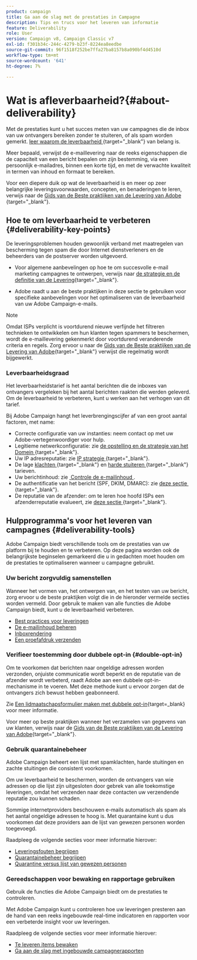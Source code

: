 ```yaml
---
product: campaign
title: Ga aan de slag met de prestaties in Campagne
description: Tips en trucs voor het leveren van informatie
feature: Deliverability
role: User
version: Campaign v8, Campaign Classic v7
exl-id: f301b34c-244c-4279-b23f-8224ea8eedbe
source-git-commit: 96f1518f252be7ffa27ba8157b8a090bf4d4510d
workflow-type: tm+mt
source-wordcount: '641'
ht-degree: 7%

---
```


# Wat is afleverbaarheid?{#about-deliverability}

Met de prestaties kunt u het succes meten van uw campagnes die de inbox van uw ontvangers bereiken zonder te stuiteren, of als spam worden gemerkt. [&#x200B; leer waarom de leverbaarheid &#x200B;](https://experienceleague.adobe.com/docs/deliverability-learn/deliverability-best-practice-guide/deliverability-strategy-and-definition.html#why-deliverability-matters){target="_blank"} van belang is.

Meer bepaald, verwijst de e-maillevering naar de reeks eigenschappen die de capaciteit van een bericht bepalen om zijn bestemming, via een persoonlijk e-mailadres, binnen een korte tijd, en met de verwachte kwaliteit in termen van inhoud en formaat te bereiken.

Voor een diepere duik op wat de leverbaarheid is en meer op zeer belangrijke leveringsvoorwaarden, concepten, en benaderingen te leren, verwijs naar de [&#x200B; Gids van de Beste praktijken van de Levering van Adobe &#x200B;](https://experienceleague.adobe.com/docs/deliverability-learn/deliverability-best-practice-guide/introduction.html?lang=nl){target="_blank"}.

## Hoe te om leverbaarheid te verbeteren {#deliverability-key-points}

De leveringsproblemen houden gewoonlijk verband met maatregelen van bescherming tegen spam die door Internet dienstverleners en de beheerders van de postserver worden uitgevoerd.

* Voor algemene aanbevelingen op hoe te om succesvolle e-mail marketing campagnes te ontwerpen, verwijs naar [&#x200B; de strategie en de definitie van de Levering &#x200B;](https://experienceleague.adobe.com/docs/deliverability-learn/deliverability-best-practice-guide/deliverability-strategy-and-definition.html){target="_blank"}.

* Adobe raadt u aan de beste praktijken in deze sectie te gebruiken voor specifieke aanbevelingen voor het optimaliseren van de leverbaarheid van uw Adobe Campaign-e-mails.

>[!NOTE]
>
>Omdat ISPs verplicht is voortdurend nieuwe verfijnde het filtreren technieken te ontwikkelen om hun klanten tegen spammers te beschermen, wordt de e-maillevering gekenmerkt door voortdurend veranderende criteria en regels. Zorg ervoor u naar de [&#x200B; Gids van de Beste praktijken van de Levering van Adobe &#x200B;](https://experienceleague.adobe.com/docs/deliverability-learn/deliverability-best-practice-guide/introduction.html?lang=nl){target="_blank"} verwijst die regelmatig wordt bijgewerkt.

### Leverbaarheidsgraad

Het leverbaarheidstarief is het aantal berichten die de inboxes van ontvangers vergeleken bij het aantal berichten raakten die werden geleverd. Om de leverbaarheid te verbeteren, kunt u werken aan het verhogen van dit tarief.

Bij Adobe Campaign hangt het leverbrengingscijfer af van een groot aantal factoren, met name:

* Correcte configuratie van uw instanties: neem contact op met uw Adobe-vertegenwoordiger voor hulp.
* Legitieme netwerkconfiguratie: zie [&#x200B; de opstelling en de strategie van het Domein &#x200B;](https://experienceleague.adobe.com/docs/deliverability-learn/deliverability-best-practice-guide/transition-process/infrastructure.html#domain-setup-and-strategy){target="_blank"}.
* Uw IP adresreputatie: zie [&#x200B; IP strategie &#x200B;](https://experienceleague.adobe.com/docs/deliverability-learn/deliverability-best-practice-guide/transition-process/infrastructure.html#ip-strategy){target="_blank"}.
* De lage [&#x200B; klachten &#x200B;](https://experienceleague.adobe.com/docs/deliverability-learn/deliverability-best-practice-guide/metrics-for-deliverability/complaints.html){target="_blank"} en [&#x200B; harde stuiteren &#x200B;](https://experienceleague.adobe.com/docs/deliverability-learn/deliverability-best-practice-guide/metrics-for-deliverability/bounces.html#hard-bounces){target="_blank"} tarieven.
* Uw berichtinhoud: zie [&#x200B; Controle de e-mailinhoud &#x200B;](control-message-content.md).
* De authentificatie van het bericht (SPF, DKIM, DMARC): zie [&#x200B; deze sectie &#x200B;](https://experienceleague.adobe.com/docs/deliverability-learn/deliverability-best-practice-guide/transition-process/infrastructure.html#authentication){target="_blank"}.
* De reputatie van de afzender: om te leren hoe hoofd ISPs een afzenderreputatie evalueert, zie [&#x200B; deze sectie &#x200B;](https://experienceleague.adobe.com/docs/deliverability-learn/deliverability-best-practice-guide/internet-service-provider-specifics/overview.html){target="_blank"}.

## Hulpprogramma&#39;s voor het leveren van campagnes {#deliverability-tools}

<!--Adobe Campaign provides a number of tools designed to ensure optimal deliverability.-->
Adobe Campaign biedt verschillende tools om de prestaties van uw platform bij te houden en te verbeteren. Op deze pagina worden ook de belangrijkste beginselen gemarkeerd die u in gedachten moet houden om de prestaties te optimaliseren wanneer u campagne gebruikt.

### Uw bericht zorgvuldig samenstellen

Wanneer het vormen van, het ontwerpen van, en het testen van uw bericht, zorg ervoor u de beste praktijken volgt die in de hieronder vermelde secties worden vermeld. Door gebruik te maken van alle functies die Adobe Campaign biedt, kunt u de leverbaarheid verbeteren.

* [Best practices voor leveringen](../start/delivery-best-practices.md)
* [De e-mailinhoud beheren](control-message-content.md)
* [Inboxrendering](inbox-rendering.md)
* [Een proefafdruk verzenden](preview-and-proof.md#send-proofs)

### Verifieer toestemming door dubbele opt-in {#double-opt-in}

Om te voorkomen dat berichten naar ongeldige adressen worden verzonden, onjuiste communicatie wordt beperkt en de reputatie van de afzender wordt verbeterd, raadt Adobe aan een dubbele opt-in-mechanisme in te voeren. Met deze methode kunt u ervoor zorgen dat de ontvangers zich bewust hebben geabonneerd.

Zie [Een lidmaatschapsformulier maken met dubbele opt-in](https://experienceleague.adobe.com/en/docs/campaign-classic/using/designing-content/web-forms/use-cases-web-forms){target=_blank} voor meer informatie.

Voor meer op beste praktijken wanneer het verzamelen van gegevens van uw klanten, verwijs naar de [&#x200B; Gids van de Beste praktijken van de Levering van Adobe &#x200B;](https://experienceleague.adobe.com/docs/deliverability-learn/deliverability-best-practice-guide/first-impressions/address-collection-and-list-growth.html#data-quality-and-hygiene){target="_blank"}.

### Gebruik quarantainebeheer

Adobe Campaign beheert een lijst met spamklachten, harde stuitingen en zachte stuitingen die consistent voorkomen.

Om uw leverbaarheid te beschermen, worden de ontvangers van wie adressen op die lijst zijn uitgesloten door gebrek van alle toekomstige leveringen, omdat het verzenden naar deze contacten uw verzendende reputatie zou kunnen schaden.

Sommige internetproviders beschouwen e-mails automatisch als spam als het aantal ongeldige adressen te hoog is. Met quarantaine kunt u dus voorkomen dat deze providers aan de lijst van gewezen personen worden toegevoegd.

Raadpleeg de volgende secties voor meer informatie hierover:

* [Leveringsfouten begrijpen](delivery-failures.md)
* [Quarantainebeheer begrijpen](quarantines.md)
* [Quarantine versus lijst van gewezen personen](quarantines.md)

### Gereedschappen voor bewaking en rapportage gebruiken

Gebruik de functies die Adobe Campaign biedt om de prestaties te controleren.

Met Adobe Campaign kunt u controleren hoe uw leveringen presteren aan de hand van een reeks ingebouwde real-time indicatoren en rapporten voor een verbeterde insight voor uw leveringen.

Raadpleeg de volgende secties voor meer informatie hierover:

* [Te leveren items bewaken](monitoring-deliverability.md)
* [Ga aan de slag met ingebouwde campagnerapporten](../reporting/built-in-reports.md)
